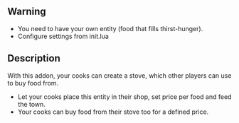 ## Warning
* You need to have your own entity (food that fills thirst-hunger).
* Configure settings from init.lua


## Description
  With this addon, your cooks can create a stove, which other players can use to buy food from.

  * Let your cooks place this entity in their shop, set price per food and feed the town.
  * Your cooks can buy food from their stove too for a defined price.
